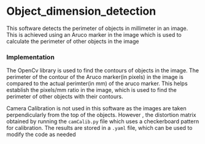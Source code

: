 # Object_dimension_detection

This software detects the perimeter of objects in millimeter in an image. This is achieved using an Aruco marker in the image which is used to calculate the perimeter of other objects in the image

### Implementation
The OpenCv library is used to find the contours of objects in the image. The perimeter of the contour of the Aruco marker(in pixels) in the image is compared to the actual perimter(in mm) of the aruco marker. This helps establish the pixels/mm ratio in the image, which is used to find the perimeter of other objects with their contours.

Camera Calibration is not used in this software as the images are taken perpendicularly from the top of the objects. However , the distortion matrix obtained by running the `camCalib.py` file which uses a checkerboard pattern for calibration. The results are stored in a `.yaml` file, which can be used to modify the code as needed
